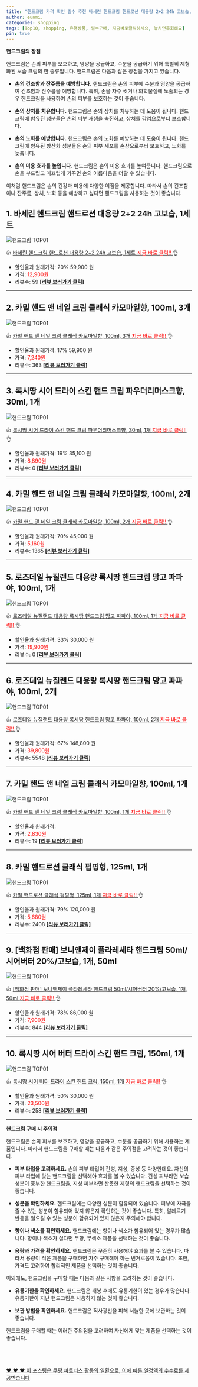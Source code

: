 ```yaml
---
title: "핸드크림 가격 확인 필수 추천 바세린 핸드크림 핸드로션 대용량 2+2 24h 고보습, 1세트 비교 장점 구매가이드"
author: eunmi.
categories: shopping
tags: [Top10, shopping, 유행상품, 필수구매, 지금바로클릭하세요, 놓치면후회해요]
pin: true
---
```

**핸드크림의 장점**

핸드크림은 손의 피부를 보호하고, 영양을 공급하고, 수분을 공급하기 위해 특별히 제형화된 보습 크림의 한 종류입니다. 핸드크림은 다음과 같은 장점을 가지고 있습니다.

* **손의 건조함과 잔주름을 예방합니다.** 핸드크림은 손의 피부에 수분과 영양을 공급하여 건조함과 잔주름을 예방합니다. 특히, 손을 자주 씻거나 화학물질에 노출되는 경우 핸드크림을 사용하여 손의 피부를 보호하는 것이 좋습니다.

* **손의 상처를 치유합니다.** 핸드크림은 손의 상처를 치유하는 데 도움이 됩니다. 핸드크림에 함유된 성분들은 손의 피부 재생을 촉진하고, 상처를 감염으로부터 보호합니다.

* **손의 노화를 예방합니다.** 핸드크림은 손의 노화를 예방하는 데 도움이 됩니다. 핸드크림에 함유된 항산화 성분들은 손의 피부 세포를 손상으로부터 보호하고, 노화를 늦춥니다.

* **손의 미용 효과를 높입니다.** 핸드크림은 손의 미용 효과를 높여줍니다. 핸드크림으로 손을 부드럽고 매끄럽게 가꾸면 손의 아름다움을 더할 수 있습니다.

이처럼 핸드크림은 손의 건강과 미용에 다양한 이점을 제공합니다. 따라서 손의 건조함이나 잔주름, 상처, 노화 등을 예방하고 싶다면 핸드크림을 사용하는 것이 좋습니다.

   

## 1. 바세린 핸드크림 핸드로션 대용량 2+2 24h 고보습, 1세트

![핸드크림 TOP01](https://thumbnail9.coupangcdn.com/thumbnails/remote/230x230ex/image/vendor_inventory/5667/6739a07f43db2f0f6f51c8c90521788c29cf3ba29099ecd3dd7f56f6584f.jpg)


👍 [바세린 핸드크림 핸드로션 대용량 2+2 24h 고보습, 1세트 <font color=red> 지금 바로 클릭!! </font> ](https://link.coupang.com/re/AFFSDP?lptag=AF3617701&subid=GithubCoopas&pageKey=6930826891&traceid=V0-153&itemId=16770005225&vendorItemId=83951232296) 👌 


- 할인율과 원래가격: 20%  59,900   원
- 가격: <span style='color:red'>12,900원</span>
- 리뷰수: 59  [**[리뷰 보러가기 클릭]**](https://link.coupang.com/re/AFFSDP?lptag=AF3617701&subid=GithubCoopas&pageKey=6930826891&traceid=V0-153&itemId=16770005225&vendorItemId=83951232296)

---


   

## 2. 카밀 핸드 앤 네일 크림 클래식 카모마일향, 100ml, 3개

![핸드크림 TOP01](https://thumbnail8.coupangcdn.com/thumbnails/remote/230x230ex/image/retail/images/1674391622172508-821c41ba-7806-48b6-b5a9-b80cada8aa49.jpg)


👍 [카밀 핸드 앤 네일 크림 클래식 카모마일향, 100ml, 3개 <font color=red> 지금 바로 클릭!! </font> ](https://link.coupang.com/re/AFFSDP?lptag=AF3617701&subid=GithubCoopas&pageKey=6581209208&traceid=V0-153&itemId=12288932420&vendorItemId=85072867800) 👌 


- 할인율과 원래가격: 17%  59,900   원
- 가격: <span style='color:red'>7,240원</span>
- 리뷰수: 363  [**[리뷰 보러가기 클릭]**](https://link.coupang.com/re/AFFSDP?lptag=AF3617701&subid=GithubCoopas&pageKey=6581209208&traceid=V0-153&itemId=12288932420&vendorItemId=85072867800)

---


   

## 3. 록시땅 시어 드라이 스킨 핸드 크림 파우더리머스크향, 30ml, 1개

![핸드크림 TOP01](https://thumbnail10.coupangcdn.com/thumbnails/remote/230x230ex/image/rs_quotation_api/yxymjga9/7f06e7aa27a44bc295de37d225f4df9a.jpg)


👍 [록시땅 시어 드라이 스킨 핸드 크림 파우더리머스크향, 30ml, 1개 <font color=red> 지금 바로 클릭!! </font> ](https://link.coupang.com/re/AFFSDP?lptag=AF3617701&subid=GithubCoopas&pageKey=6550070267&traceid=V0-153&itemId=14619055852&vendorItemId=81860728765) 👌 


- 할인율과 원래가격: 19%  35,100   원
- 가격: <span style='color:red'>8,890원</span>
- 리뷰수: 0  [**[리뷰 보러가기 클릭]**](https://link.coupang.com/re/AFFSDP?lptag=AF3617701&subid=GithubCoopas&pageKey=6550070267&traceid=V0-153&itemId=14619055852&vendorItemId=81860728765)

---


   

## 4. 카밀 핸드 앤 네일 크림 클래식 카모마일향, 100ml, 2개

![핸드크림 TOP01](https://thumbnail7.coupangcdn.com/thumbnails/remote/230x230ex/image/retail/images/c5d21e8d-639c-48f8-a99c-2ffbf4093ea37275550499830661017.png)


👍 [카밀 핸드 앤 네일 크림 클래식 카모마일향, 100ml, 2개 <font color=red> 지금 바로 클릭!! </font> ](https://link.coupang.com/re/AFFSDP?lptag=AF3617701&subid=GithubCoopas&pageKey=6581209208&traceid=V0-153&itemId=18173836603&vendorItemId=85323093045) 👌 


- 할인율과 원래가격: 70%  45,000   원
- 가격: <span style='color:red'>5,160원</span>
- 리뷰수: 1365  [**[리뷰 보러가기 클릭]**](https://link.coupang.com/re/AFFSDP?lptag=AF3617701&subid=GithubCoopas&pageKey=6581209208&traceid=V0-153&itemId=18173836603&vendorItemId=85323093045)

---


   

## 5. 로즈데일 뉴질랜드 대용량 록시땅 핸드크림 망고 파파야, 100ml, 1개

![핸드크림 TOP01](https://thumbnail10.coupangcdn.com/thumbnails/remote/230x230ex/image/vendor_inventory/dce8/aeea0cbe1655fce1a0b7ef7df3ec69673275b313199a354fcd0b4fd4a31a.jpg)


👍 [로즈데일 뉴질랜드 대용량 록시땅 핸드크림 망고 파파야, 100ml, 1개 <font color=red> 지금 바로 클릭!! </font> ](https://link.coupang.com/re/AFFSDP?lptag=AF3617701&subid=GithubCoopas&pageKey=6246988097&traceid=V0-153&itemId=20654997793&vendorItemId=87712466032) 👌 


- 할인율과 원래가격: 33%  30,000   원
- 가격: <span style='color:red'>19,900원</span>
- 리뷰수: 0  [**[리뷰 보러가기 클릭]**](https://link.coupang.com/re/AFFSDP?lptag=AF3617701&subid=GithubCoopas&pageKey=6246988097&traceid=V0-153&itemId=20654997793&vendorItemId=87712466032)

---


   

## 6. 로즈데일 뉴질랜드 대용량 록시땅 핸드크림 망고 파파야, 100ml, 2개

![핸드크림 TOP01](https://thumbnail6.coupangcdn.com/thumbnails/remote/230x230ex/image/vendor_inventory/06c1/4f2edd72b6dad12ab7f9cca00e54168b922d0f123fbeb35122baa116d755.jpg)


👍 [로즈데일 뉴질랜드 대용량 록시땅 핸드크림 망고 파파야, 100ml, 2개 <font color=red> 지금 바로 클릭!! </font> ](https://link.coupang.com/re/AFFSDP?lptag=AF3617701&subid=GithubCoopas&pageKey=6246988097&traceid=V0-153&itemId=20654997790&vendorItemId=87712466041) 👌 


- 할인율과 원래가격: 67%  148,800   원
- 가격: <span style='color:red'>39,800원</span>
- 리뷰수: 5548  [**[리뷰 보러가기 클릭]**](https://link.coupang.com/re/AFFSDP?lptag=AF3617701&subid=GithubCoopas&pageKey=6246988097&traceid=V0-153&itemId=20654997790&vendorItemId=87712466041)

---


   

## 7. 카밀 핸드 앤 네일 크림 클래식 카모마일향, 100ml, 1개

![핸드크림 TOP01](https://thumbnail6.coupangcdn.com/thumbnails/remote/230x230ex/image/retail/images/1825250363470278-9252fe67-cb17-41dc-b52d-1a722387b744.jpg)


👍 [카밀 핸드 앤 네일 크림 클래식 카모마일향, 100ml, 1개 <font color=red> 지금 바로 클릭!! </font> ](https://link.coupang.com/re/AFFSDP?lptag=AF3617701&subid=GithubCoopas&pageKey=6581209208&traceid=V0-153&itemId=12288952858&vendorItemId=83045014806) 👌 


- 할인율과 원래가격: 
- 가격: <span style='color:red'>2,830원</span>
- 리뷰수: 19  [**[리뷰 보러가기 클릭]**](https://link.coupang.com/re/AFFSDP?lptag=AF3617701&subid=GithubCoopas&pageKey=6581209208&traceid=V0-153&itemId=12288952858&vendorItemId=83045014806)

---


   

## 8. 카밀 핸드로션 클래식 펌핑형, 125ml, 1개

![핸드크림 TOP01](https://thumbnail8.coupangcdn.com/thumbnails/remote/230x230ex/image/retail/images/4280432419537342-daebbef3-3ee1-4c24-8788-6ac951cb8053.jpg)


👍 [카밀 핸드로션 클래식 펌핑형, 125ml, 1개 <font color=red> 지금 바로 클릭!! </font> ](https://link.coupang.com/re/AFFSDP?lptag=AF3617701&subid=GithubCoopas&pageKey=6643592343&traceid=V0-153&itemId=15196122464&vendorItemId=82417272377) 👌 


- 할인율과 원래가격: 79%  120,000   원
- 가격: <span style='color:red'>5,680원</span>
- 리뷰수: 2408  [**[리뷰 보러가기 클릭]**](https://link.coupang.com/re/AFFSDP?lptag=AF3617701&subid=GithubCoopas&pageKey=6643592343&traceid=V0-153&itemId=15196122464&vendorItemId=82417272377)

---


   

## 9. [백화점 판매] 보니앤제이 플라레세타 핸드크림 50ml/시어버터 20%/고보습, 1개, 50ml

![핸드크림 TOP01](https://thumbnail7.coupangcdn.com/thumbnails/remote/230x230ex/image/vendor_inventory/654e/136301d434ff55b0c656cf88c05d05b4869861ee3ca83c49bce9da6357c5.jpg)


👍 [[백화점 판매] 보니앤제이 플라레세타 핸드크림 50ml/시어버터 20%/고보습, 1개, 50ml <font color=red> 지금 바로 클릭!! </font> ](https://link.coupang.com/re/AFFSDP?lptag=AF3617701&subid=GithubCoopas&pageKey=6131278019&traceid=V0-153&itemId=11693969395&vendorItemId=78430267014) 👌 


- 할인율과 원래가격: 78%  86,000   원
- 가격: <span style='color:red'>7,900원</span>
- 리뷰수: 844  [**[리뷰 보러가기 클릭]**](https://link.coupang.com/re/AFFSDP?lptag=AF3617701&subid=GithubCoopas&pageKey=6131278019&traceid=V0-153&itemId=11693969395&vendorItemId=78430267014)

---


   

## 10. 록시땅 시어 버터 드라이 스킨 핸드 크림, 150ml, 1개

![핸드크림 TOP01](https://thumbnail9.coupangcdn.com/thumbnails/remote/230x230ex/image/retail/images/2699440132832552-4f392496-ffac-4fd0-8a37-75dc3e521fa4.jpg)


👍 [록시땅 시어 버터 드라이 스킨 핸드 크림, 150ml, 1개 <font color=red> 지금 바로 클릭!! </font> ](https://link.coupang.com/re/AFFSDP?lptag=AF3617701&subid=GithubCoopas&pageKey=6550070267&traceid=V0-153&itemId=17207508813&vendorItemId=82029477021) 👌 


- 할인율과 원래가격: 50%  30,000   원
- 가격: <span style='color:red'>23,500원</span>
- 리뷰수: 258  [**[리뷰 보러가기 클릭]**](https://link.coupang.com/re/AFFSDP?lptag=AF3617701&subid=GithubCoopas&pageKey=6550070267&traceid=V0-153&itemId=17207508813&vendorItemId=82029477021)

---
**핸드크림 구매 시 주의점**

핸드크림은 손의 피부를 보호하고, 영양을 공급하고, 수분을 공급하기 위해 사용하는 제품입니다. 따라서 핸드크림을 구매할 때는 다음과 같은 주의점을 고려하는 것이 좋습니다.

* **피부 타입을 고려하세요.** 손의 피부 타입이 건성, 지성, 중성 등 다양한데요. 자신의 피부 타입에 맞는 핸드크림을 선택해야 효과를 볼 수 있습니다. 건성 피부라면 보습 성분이 풍부한 핸드크림을, 지성 피부라면 산뜻한 제형의 핸드크림을 선택하는 것이 좋습니다.

* **성분을 확인하세요.** 핸드크림에는 다양한 성분이 함유되어 있습니다. 피부에 자극을 줄 수 있는 성분이 함유되어 있지 않은지 확인하는 것이 좋습니다. 특히, 알레르기 반응을 일으킬 수 있는 성분이 함유되어 있지 않은지 주의해야 합니다.

* **향이나 색소를 확인하세요.** 핸드크림에는 향이나 색소가 함유되어 있는 경우가 많습니다. 향이나 색소가 싫다면 무향, 무색소 제품을 선택하는 것이 좋습니다.

* **용량과 가격을 확인하세요.** 핸드크림은 꾸준히 사용해야 효과를 볼 수 있습니다. 따라서 용량이 적은 제품을 구매하면 자주 구매해야 하는 번거로움이 있습니다. 또한, 가격도 고려하여 합리적인 제품을 선택하는 것이 좋습니다.

이외에도, 핸드크림을 구매할 때는 다음과 같은 사항을 고려하는 것이 좋습니다.

* **유통기한을 확인하세요.** 핸드크림은 개봉 후에도 유통기한이 있는 경우가 많습니다. 유통기한이 지난 핸드크림은 사용하지 않는 것이 좋습니다.

* **보관 방법을 확인하세요.** 핸드크림은 직사광선을 피해 서늘한 곳에 보관하는 것이 좋습니다.

핸드크림을 구매할 때는 이러한 주의점을 고려하여 자신에게 맞는 제품을 선택하는 것이 좋습니다.<br><br><br><br><br> [ ❤ ❤ ❤ 이 포스팅은 쿠팡 파트너스 활동의 일환으로, 이에 따른 일정액의 수수료를 제공받습니다](https://link.coupang.com/a/bcEFyh)